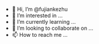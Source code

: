 - 👋 Hi, I’m @fujiankezhu
- 👀 I’m interested in ...
- 🌱 I’m currently learning ...
- 💞️ I’m looking to collaborate on ...
- 📫 How to reach me ...

<!---
fujiankezhu/fujiankezhu is a ✨ special ✨ repository because its `README.md` (this file) appears on your GitHub profile.
You can click the Preview link to take a look at your changes.
--->

